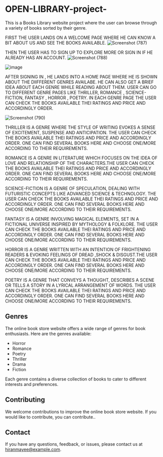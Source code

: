 # OPEN-LIBRARY-project-

This is a Books Library website project where the user can browse through a variety of books sorted by their genre.


FIRST THE USER LANDS ON A WELCOME PAGE WHERE HE CAN KNOW A BIT ABOUT US AND SEE THE BOOKS AVAILABLE.
![Screenshot (787)](https://github.com/Hiranmayee-05/OPEN-LIBRARY-project-/assets/138790828/3eec6590-d687-4fb9-9799-34286b38d12e)

THEN THE USER HAS TO SIGN UP TO EXPLORE MORE OR SIGN IN IF HE ALREADY HAS AN ACCOUNT.
![Screenshot (788)](https://github.com/Hiranmayee-05/OPEN-LIBRARY-project-/assets/138790828/666f3c32-3d03-456f-9039-8e8f2d608926)

![image](https://github.com/Hiranmayee-05/OPEN-LIBRARY-project-/assets/138790828/a5dc4836-95bd-4162-970f-a3372c7d5902)

AFTER SIGNING IN , HE LANDS INTO A HOME PAGE WHERE HE IS SHOWN ABOUT THE DIIFFERENT GENRES AVAILABE. HE CAN ALSO GET A BRIEF IDEA ABOUT EACH GENRE WHILE READING ABOUT THEM. USER CAN GO TO DIFFERENT GENRE PAGES LIKE THRILLER, ROMANCE , SCIENCE-FICTION, FANTASY , HORROR , POETRY. IN EACH GENRE PAGE THE USER CAN CHECK THE BOOKS AVAILABLE THEI RATINGS AND PRICE AND ACCORDINGLY ORDER.

![Screenshot (790)](https://github.com/Hiranmayee-05/OPEN-LIBRARY-project-/assets/138790828/fb7d3961-a7ef-477b-9d26-dd168870d3a5)


THRILLER IS A  GENRE WHERE THE STYLE OF WRITING EVOKES A  SENSE OF EXCITEMENT, SUSPENSE AND ANTICIPATION. THE USER CAN CHECK THE BOOKS AVAILABLE THEI RATINGS AND PRICE AND ACCORDINGLY ORDER. ONE CAN FIND SEVERAL BOOKS HERE AND CHOOSE ONE/MORE ACCORDING TO THEIR REQUIREMENTS.


ROMANCE IS A GENRE IN LITERATURE WHICH FOCUSES ON THE IDEA OF LOVE AND RELATIONSHIP OF THE CHARACTERS.THE USER CAN CHECK THE BOOKS AVAILABLE THEI RATINGS AND PRICE AND ACCORDINGLY ORDER. ONE CAN FIND SEVERAL BOOKS HERE AND CHOOSE ONE/MORE ACCORDING TO THEIR REQUIREMENTS.


SCIENCE-FICTION IS A GENRE OF SPECULATION, DEALING WITH FUTURISTIC CONCEPTS LIKE ADVANCED SCIENCE & TECHNOLOGY. THE USER CAN CHECK THE BOOKS AVAILABLE THEI RATINGS AND PRICE AND ACCORDINGLY ORDER.  ONE CAN FIND SEVERAL BOOKS HERE AND CHOOSE ONE/MORE ACCORDING TO THEIR REQUIREMENTS.


FANTASY IS A GENRE  INVOLVING MAGICAL ELEMENTS, SET IN A FICTIONAL UNIVERSE INSPIRED BY MYTHOLOGY & FOLKLORE. THE USER CAN CHECK THE BOOKS AVAILABLE THEI RATINGS AND PRICE AND ACCORDINGLY ORDER. ONE CAN FIND SEVERAL BOOKS HERE AND CHOOSE ONE/MORE ACCORDING TO THEIR REQUIREMENTS.


HORROR IS A GENRE WRITTEN WITH AN INTENTION OF FRIGHTENING READERS & EVOKING FEELINGS OF DREAD ,SHOCK & DISGUST.THE USER CAN CHECK THE BOOKS AVAILABLE THEI RATINGS AND PRICE AND ACCORDINGLY ORDER.  ONE CAN FIND SEVERAL BOOKS HERE AND CHOOSE ONE/MORE ACCORDING TO THEIR REQUIREMENTS.


POETRY IS A GENRE THAT CONVEYS A THOUGHT, DESCRIBES A SCENE OR TELLS A STORY IN A LYRICAL ARRANGEMENT OF WORDS. THE USER CAN CHECK THE BOOKS AVAILABLE THEI RATINGS AND PRICE AND ACCORDINGLY ORDER.  ONE CAN FIND SEVERAL BOOKS HERE AND CHOOSE ONE/MORE ACCORDING TO THEIR REQUIREMENTS.


## Genres

The online book store website offers a wide range of genres for book enthusiasts. Here are the genres available:

- Horror
- Romance
- Poetry
- Thriller
- Drama
- Fiction

Each genre contains a diverse collection of books to cater to different interests and preferences.

## Contributing

We welcome contributions to improve the online book store website. If you would like to contribute, you can contribute..

## Contact

If you have any questions, feedback, or issues, please contact us at [hiranmayee@example.com](mailto:hiranmayee@example.com).
